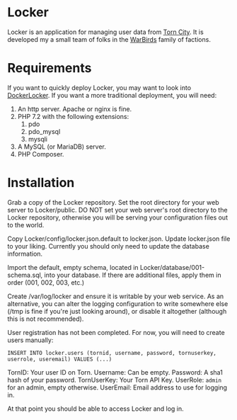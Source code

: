 # Locker
Locker is an application for managing user data from [Torn City](https://https://www.torn.com/2011760). It is developed my a small team of folks in the [WarBirds](https://www.torn.com/factions.php?step=profile&ID=13784) family of factions.

# Requirements
If you want to quickly deploy Locker, you may want to look into [DockerLocker](https://github.com/AKermodeBear/docker-locker). If you want a more traditional deployment, you will need:

 1. An http server. Apache or nginx is fine.
 2. PHP 7.2 with the following extensions:
	 1. pdo
	 2. pdo_mysql
	 3. mysqli
 3. A MySQL (or MariaDB) server.
 4. PHP Composer.

# Installation

Grab a copy of the Locker repository. Set the root directory for your web server to Locker/public. DO NOT set your web server's root directory to the Locker repository, otherwise you will be serving your configuration files out to the world.

Copy Locker/config/locker.json.default to locker.json. Update locker.json file to your liking. Currently you should only need to update the database information.

Import the default, empty schema, located in Locker/database/001-schema.sql, into your database. If there are additional files, apply them in order (001, 002, 003, etc.)

Create /var/log/locker and ensure it is writable by your web service. As an alternative, you can alter the logging configuration to write somewhere else (/tmp is fine if you're just looking around), or disable it altogether (although this is not recommended).

User registration has not been completed. For now, you will need to create users manually:

`INSERT INTO locker.users (tornid, username, password, tornuserkey, userrole, useremail) VALUES (...)`

TornID: Your user ID on Torn.
Username: Can be empty.
Password: A sha1 hash of your password.
TornUserKey: Your Torn API Key.
UserRole: `admin` for an admin, empty otherwise.
UserEmail: Email address to use for logging in.

At that point you should be able to access Locker and log in.
